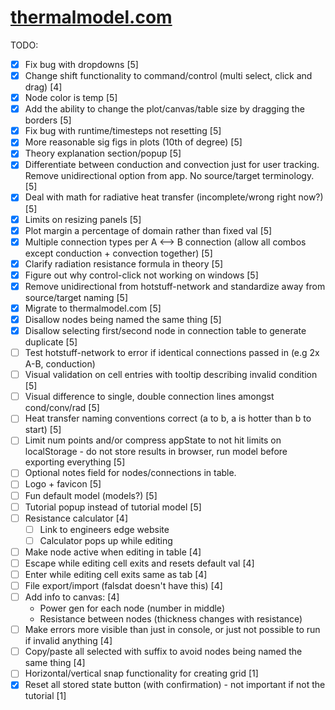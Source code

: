 # [thermalmodel.com](https://thermalmodel.com)

TODO:
- [x] Fix bug with dropdowns [5]
- [x] Change shift functionality to command/control (multi select, click and drag) [4]
- [x] Node color is temp [5]
- [x] Add the ability to change the plot/canvas/table size by dragging the borders [5]
- [x] Fix bug with runtime/timesteps not resetting [5]
- [x] More reasonable sig figs in plots (10th of degree) [5]
- [x] Theory explanation section/popup [5]
- [x] Differentiate between conduction and convection just for user tracking. Remove unidirectional option from app. No source/target terminology. [5]
- [x] Deal with math for radiative heat transfer (incomplete/wrong right now?) [5]
- [x] Limits on resizing panels [5]
- [x] Plot margin a percentage of domain rather than fixed val [5]
- [x] Multiple connection types per A <--> B connection (allow all combos except conduction + convection together) [5]
- [x] Clarify radiation resistance formula in theory [5]
- [x] Figure out why control-click not working on windows [5]
- [x] Remove unidirectional from hotstuff-network and standardize away from source/target naming [5]
- [x] Migrate to thermalmodel.com [5]
- [x] Disallow nodes being named the same thing [5]
- [x] Disallow selecting first/second node in connection table to generate duplicate [5]
- [ ] Test hotstuff-network to error if identical connections passed in (e.g 2x A-B, conduction)
- [ ] Visual validation on cell entries with tooltip describing invalid condition [5]
- [ ] Visual difference to single, double connection lines amongst cond/conv/rad [5]
- [ ] Heat transfer naming conventions correct (a to b, a is hotter than b to start) [5]
- [ ] Limit num points and/or compress appState to not hit limits on localStorage - do not store results in browser, run model before exporting everything [5]
- [ ] Optional notes field for nodes/connections in table.
- [ ] Logo + favicon [5]
- [ ] Fun default model (models?) [5]
- [ ] Tutorial popup instead of tutorial model [5]
- [ ] Resistance calculator [4]
  - [ ] Link to engineers edge website
  - [ ] Calculator pops up while editing
- [ ] Make node active when editing in table [4]
- [ ] Escape while editing cell exits and resets default val [4]
- [ ] Enter while editing cell exits same as tab [4]
- [ ] File export/import (falsdat doesn't have this) [4]
- [ ] Add info to canvas: [4]
  - Power gen for each node (number in middle)
  - Resistance between nodes (thickness changes with resistance)
- [ ] Make errors more visible than just in console, or just not possible to run if invalid anything [4]
- [ ] Copy/paste all selected with suffix to avoid nodes being named the same thing [4]
- [ ] Horizontal/vertical snap functionality for creating grid [1]
- [x] Reset all stored state button (with confirmation) - not important if not the tutorial [1]
